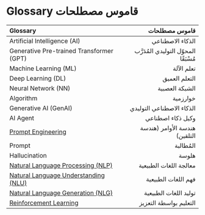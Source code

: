 # Glossary قاموس مصطلحات

| Glossary | قاموس مصطلحات |
|:----------------|-----------------:|
|Artificial Intelligence (AI)|	الذكاء الاصطناعي|
|Generative Pre-trained Transformer (GPT)|المحوّل التوليدي المُدَرَّب مُسْبَقًا|
|Machine Learning (ML)|تعلم الآلة|
|Deep Learning (DL)|	التعلم العميق|
|Neural Network (NN)|	الشبكة العصبية|
|Algorithm|	خوارزمية|
|Generative AI (GenAI)	|الذكاء الاصطناعي التوليدي|
|AI Agent|	وكيل ذكاء اصطناعي|
|[Prompt Engineering](https://aws.amazon.com/ar/what-is/prompt-engineering/)|هندسة الأوامر (هندسة التلقين)|
|Prompt|المُطالبة |
|Hallucination|هلوسة|
|[Natural Language Processing (NLP)](https://aws.amazon.com/what-is/nlp/)	|معالجة اللغات الطبيعية|
|[Natural Language Understanding (NLU)](https://www.ibm.com/think/topics/nlp-vs-nlu-vs-nlg)	|فهم اللغات الطبيعية|
|[Natural Language Generation (NLG)](https://www.ibm.com/think/topics/nlp-vs-nlu-vs-nlg)	|توليد اللغات الطبيعية|
|[Reinforcement Learning](https://aws.amazon.com/ar/what-is/reinforcement-learning/)|التعليم بواسطة التعزيز|
